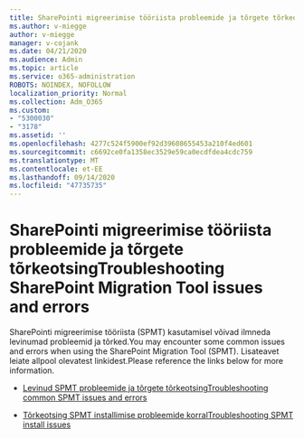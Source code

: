 ```yaml
---
title: SharePointi migreerimise tööriista probleemide ja tõrgete tõrkeotsing
ms.author: v-miegge
author: v-miegge
manager: v-cojank
ms.date: 04/21/2020
ms.audience: Admin
ms.topic: article
ms.service: o365-administration
ROBOTS: NOINDEX, NOFOLLOW
localization_priority: Normal
ms.collection: Adm_O365
ms.custom:
- "5300030"
- "3178"
ms.assetid: ''
ms.openlocfilehash: 4277c524f5900ef92d39608655453a210f4ed601
ms.sourcegitcommit: c6692ce0fa1358ec3529e59ca0ecdfdea4cdc759
ms.translationtype: MT
ms.contentlocale: et-EE
ms.lasthandoff: 09/14/2020
ms.locfileid: "47735735"
---
```

# <a name="troubleshooting-sharepoint-migration-tool-issues-and-errors"></a><span data-ttu-id="bf82d-102">SharePointi migreerimise tööriista probleemide ja tõrgete tõrkeotsing</span><span class="sxs-lookup"><span data-stu-id="bf82d-102">Troubleshooting SharePoint Migration Tool issues and errors</span></span>

<span data-ttu-id="bf82d-103">SharePointi migreerimise tööriista (SPMT) kasutamisel võivad ilmneda levinumad probleemid ja tõrked.</span><span class="sxs-lookup"><span data-stu-id="bf82d-103">You may encounter some common issues and errors when using the SharePoint Migration Tool (SPMT).</span></span> <span data-ttu-id="bf82d-104">Lisateavet leiate allpool olevatest linkidest.</span><span class="sxs-lookup"><span data-stu-id="bf82d-104">Please reference the links below for more information.</span></span>

- [<span data-ttu-id="bf82d-105">Levinud SPMT probleemide ja tõrgete tõrkeotsing</span><span class="sxs-lookup"><span data-stu-id="bf82d-105">Troubleshooting common SPMT issues and errors</span></span>](https://docs.microsoft.com/sharepointmigration/troubleshooting-common-spmt-issues)

- [<span data-ttu-id="bf82d-106">Tõrkeotsing SPMT installimise probleemide korral</span><span class="sxs-lookup"><span data-stu-id="bf82d-106">Troubleshooting SPMT install issues</span></span>](https://docs.microsoft.com/sharepointmigration/spmt-install-issues)

